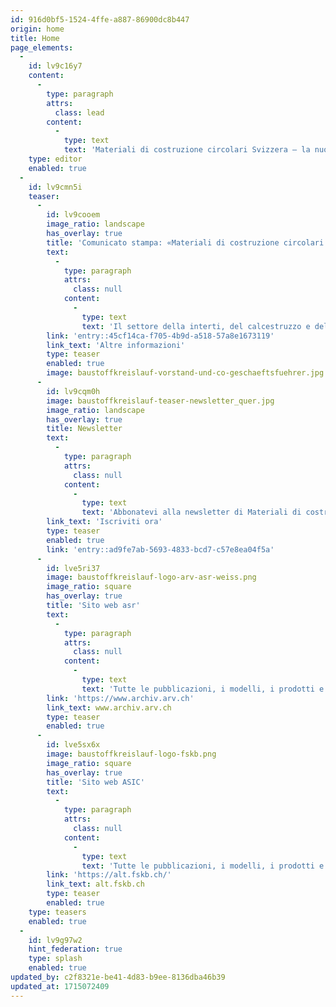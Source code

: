 ```yaml
---
id: 916d0bf5-1524-4ffe-a887-86900dc8b447
origin: home
title: Home
page_elements:
  -
    id: lv9c16y7
    content:
      -
        type: paragraph
        attrs:
          class: lead
        content:
          -
            type: text
            text: 'Materiali di costruzione circolari Svizzera – la nuova forte associazione di categoria: vogliamo contribuire a plasmare il futuro dell’industria svizzera delle costruzioni e del riciclaggio.'
    type: editor
    enabled: true
  -
    id: lv9cmn5i
    teaser:
      -
        id: lv9cooem
        image_ratio: landscape
        has_overlay: true
        title: 'Comunicato stampa: «Materiali di costruzione circolari Svizzera»'
        text:
          -
            type: paragraph
            attrs:
              class: null
            content:
              -
                type: text
                text: 'Il settore della interti, del calcestruzzo e del riciclaggio unisce le forze in una nuova associazione di categoria.'
        link: 'entry::45cf14ca-f705-4b9d-a518-57a8e1673119'
        link_text: 'Altre informazioni'
        type: teaser
        enabled: true
        image: baustoffkreislauf-vorstand-und-co-geschaeftsfuehrer.jpg
      -
        id: lv9cqm0h
        image: baustoffkreislauf-teaser-newsletter_quer.jpg
        image_ratio: landscape
        has_overlay: true
        title: Newsletter
        text:
          -
            type: paragraph
            attrs:
              class: null
            content:
              -
                type: text
                text: 'Abbonatevi alla newsletter di Materiali di costruzione circolari Svizzera!'
        link_text: 'Iscriviti ora'
        type: teaser
        enabled: true
        link: 'entry::ad9fe7ab-5693-4833-bcd7-c57e8ea04f5a'
      -
        id: lve5ri37
        image: baustoffkreislauf-logo-arv-asr-weiss.png
        image_ratio: square
        has_overlay: true
        title: 'Sito web asr'
        text:
          -
            type: paragraph
            attrs:
              class: null
            content:
              -
                type: text
                text: 'Tutte le pubblicazioni, i modelli, i prodotti e le prese di posizione della precedente associazione restano disponibili fino a nuovo avviso sul sito web dell’asr.'
        link: 'https://www.archiv.arv.ch'
        link_text: www.archiv.arv.ch
        type: teaser
        enabled: true
      -
        id: lve5sx6x
        image: baustoffkreislauf-logo-fskb.png
        image_ratio: square
        has_overlay: true
        title: 'Sito web ASIC'
        text:
          -
            type: paragraph
            attrs:
              class: null
            content:
              -
                type: text
                text: 'Tutte le pubblicazioni, i modelli, i prodotti e le prese di posizione della precedente associazione restano disponibili fino a nuovo avviso sul sito web dell’ASIC.'
        link: 'https://alt.fskb.ch/'
        link_text: alt.fskb.ch
        type: teaser
        enabled: true
    type: teasers
    enabled: true
  -
    id: lv9g97w2
    hint_federation: true
    type: splash
    enabled: true
updated_by: c2f8321e-be41-4d83-b9ee-8136dba46b39
updated_at: 1715072409
---
```

